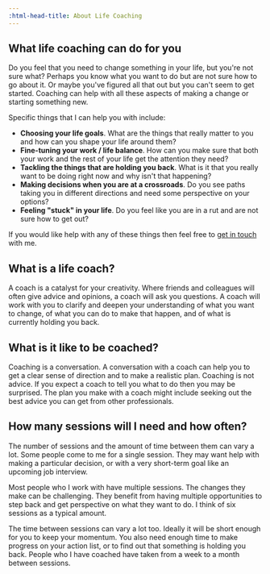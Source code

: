 ```yaml
---
:html-head-title: About Life Coaching
---
```

## What life coaching can do for you

Do you feel that you need to change something in your life, but you're not sure what? Perhaps you know what you want to do but are not sure how to go about it. Or maybe you've figured all that out but you can't seem to get started. Coaching can help with all these aspects of making a change or starting something new.

Specific things that I can help you with include:

- **Choosing your life goals**. What are the things that really matter to you and how can you shape your life around them?
- **Fine-tuning your work / life balance**. How can you make sure that both your work and the rest of your life get the attention they need?
- **Tackling the things that are holding you back**. What is it that you really want to be doing right now and why isn't that happening?
- **Making decisions when you are at a crossroads**. Do you see paths taking you in different directions and need some perspective on your options?
- **Feeling "stuck" in your life**. Do you feel like you are in a rut and are not sure how to get out?

If you would like help with any of these things then feel free to <a href="#contact">get in touch</a> with me.

## What is a life coach?

A coach is a catalyst for your creativity. Where friends and colleagues will often give advice and opinions, a coach will ask you questions. A coach will work with you to clarify and deepen your understanding of what you want to change, of what you can do to make that happen, and of what is currently holding you back.

## What is it like to be coached?

Coaching is a conversation. A conversation with a coach can help you to get a clear sense of direction and to make a realistic plan. Coaching is not advice. If you expect a coach to tell you what to do then you may be surprised. The plan you make with a coach might include seeking out the best advice you can get from other professionals.

## How many sessions will I need and how often?

The number of sessions and the amount of time between them can vary a lot. Some people come to me for a single session. They may want help with making a particular decision, or with a very short-term goal like an upcoming job interview.

Most people who I work with have multiple sessions. The changes they make can be challenging. They benefit from having multiple opportunities to step back and get perspective on what they want to do. I think of six sessions as a typical amount.

The time between sessions can vary a lot too. Ideally it will be short enough for you to keep your momentum. You also need enough time to make progress on your action list, or to find out that something is holding you back. People who I have coached have taken from a week to a month between sessions. 

